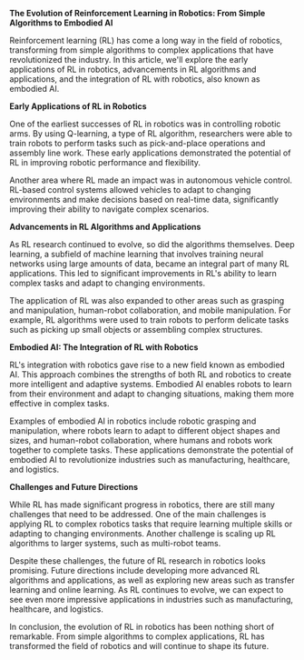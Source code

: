 **The Evolution of Reinforcement Learning in Robotics: From Simple Algorithms to Embodied AI**

Reinforcement learning (RL) has come a long way in the field of robotics, transforming from simple algorithms to complex applications that have revolutionized the industry. In this article, we'll explore the early applications of RL in robotics, advancements in RL algorithms and applications, and the integration of RL with robotics, also known as embodied AI.

**Early Applications of RL in Robotics**

One of the earliest successes of RL in robotics was in controlling robotic arms. By using Q-learning, a type of RL algorithm, researchers were able to train robots to perform tasks such as pick-and-place operations and assembly line work. These early applications demonstrated the potential of RL in improving robotic performance and flexibility.

Another area where RL made an impact was in autonomous vehicle control. RL-based control systems allowed vehicles to adapt to changing environments and make decisions based on real-time data, significantly improving their ability to navigate complex scenarios.

**Advancements in RL Algorithms and Applications**

As RL research continued to evolve, so did the algorithms themselves. Deep learning, a subfield of machine learning that involves training neural networks using large amounts of data, became an integral part of many RL applications. This led to significant improvements in RL's ability to learn complex tasks and adapt to changing environments.

The application of RL was also expanded to other areas such as grasping and manipulation, human-robot collaboration, and mobile manipulation. For example, RL algorithms were used to train robots to perform delicate tasks such as picking up small objects or assembling complex structures.

**Embodied AI: The Integration of RL with Robotics**

RL's integration with robotics gave rise to a new field known as embodied AI. This approach combines the strengths of both RL and robotics to create more intelligent and adaptive systems. Embodied AI enables robots to learn from their environment and adapt to changing situations, making them more effective in complex tasks.

Examples of embodied AI in robotics include robotic grasping and manipulation, where robots learn to adapt to different object shapes and sizes, and human-robot collaboration, where humans and robots work together to complete tasks. These applications demonstrate the potential of embodied AI to revolutionize industries such as manufacturing, healthcare, and logistics.

**Challenges and Future Directions**

While RL has made significant progress in robotics, there are still many challenges that need to be addressed. One of the main challenges is applying RL to complex robotics tasks that require learning multiple skills or adapting to changing environments. Another challenge is scaling up RL algorithms to larger systems, such as multi-robot teams.

Despite these challenges, the future of RL research in robotics looks promising. Future directions include developing more advanced RL algorithms and applications, as well as exploring new areas such as transfer learning and online learning. As RL continues to evolve, we can expect to see even more impressive applications in industries such as manufacturing, healthcare, and logistics.

In conclusion, the evolution of RL in robotics has been nothing short of remarkable. From simple algorithms to complex applications, RL has transformed the field of robotics and will continue to shape its future.